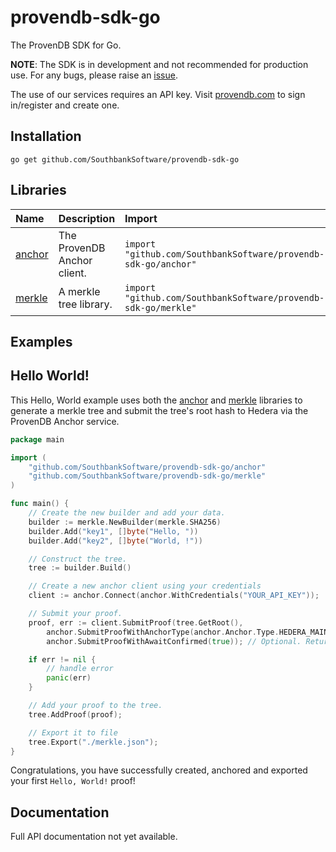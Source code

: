 # provendb-sdk-go

The ProvenDB SDK for Go.

**NOTE**: The SDK is in development and not recommended for production use.  For any bugs, please raise an [issue](https://github.com/SouthbankSoftware/provendb-sdk-node/issues).

The use of our services requires an API key. Visit [provendb.com](https://provendb.com) to sign in/register and create one.

## Installation

`go get github.com/SouthbankSoftware/provendb-sdk-go`

## Libraries

| Name | Description | Import |
| :--- | :---------- | :----- |
| [anchor](./anchor) | The ProvenDB Anchor client. | `import "github.com/SouthbankSoftware/provendb-sdk-go/anchor"` |
| [merkle](./merkle) | A merkle tree library. | `import "github.com/SouthbankSoftware/provendb-sdk-go/merkle"` |

## Examples

## Hello World!

This Hello, World example uses both the [anchor](./anchor) and [merkle](./merkle) libraries to generate
a merkle tree and submit the tree's root hash to Hedera via the ProvenDB Anchor service.

```go
package main

import (
    "github.com/SouthbankSoftware/provendb-sdk-go/anchor"
    "github.com/SouthbankSoftware/provendb-sdk-go/merkle"
)

func main() {
    // Create the new builder and add your data.
    builder := merkle.NewBuilder(merkle.SHA256)
    builder.Add("key1", []byte("Hello, "))
    builder.Add("key2", []byte("World, !"))

    // Construct the tree.
    tree := builder.Build()

    // Create a new anchor client using your credentials
    client := anchor.Connect(anchor.WithCredentials("YOUR_API_KEY"));

    // Submit your proof.
    proof, err := client.SubmitProof(tree.GetRoot(), 
        anchor.SubmitProofWithAnchorType(anchor.Anchor.Type.HEDERA_MAINNET), // Optional. Add your anchor type.
        anchor.SubmitProofWithAwaitConfirmed(true)); // Optional. Return proof only when the proof is confirmed.

    if err != nil {
        // handle error
        panic(err)
    }

    // Add your proof to the tree.
    tree.AddProof(proof);

    // Export it to file
    tree.Export("./merkle.json");
}
```

Congratulations, you have successfully created, anchored and exported your first `Hello, World!` proof!

## Documentation

Full API documentation not yet available.
